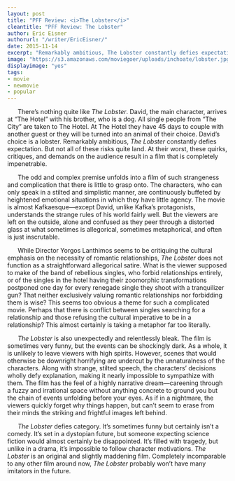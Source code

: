 ```yaml
---
layout: post
title: "PFF Review: <i>The Lobster</i>"
cleantitle: "PFF Review: The Lobster"
author: Eric Eisner
authorurl: "/writer/EricEisner/"
date: 2015-11-14
excerpt: "Remarkably ambitious, The Lobster constantly defies expectation. But not all of these risks quite land. At their worst, these quirks, critiques, and demands on the audience result in a film that is completely impenetrable."
image: "https://s3.amazonaws.com/moviegoer/uploads/inchoate/lobster.jpg"
displayimage: "yes"
tags: 
- movie
- newmovie
- popular
---
```


&nbsp;&nbsp;&nbsp;&nbsp;&nbsp;&nbsp;There’s nothing quite like *The Lobster*. David, the main character, arrives at “The Hotel” with his brother, who is a dog. All single people from “The City” are taken to The Hotel. At The Hotel they have 45 days to couple with another guest or they will be turned into an animal of their choice. David’s choice is a lobster. Remarkably ambitious, *The Lobster* constantly defies expectation. But not all of these risks quite land. At their worst, these quirks, critiques, and demands on the audience result in a film that is completely impenetrable.
      
&nbsp;&nbsp;&nbsp;&nbsp;&nbsp;&nbsp;The odd and complex premise unfolds into a film of such strangeness and complication that there is little to grasp onto. The characters, who can only speak in a stilted and simplistic manner, are continuously buffeted by heightened emotional situations in which they have little agency. The movie is almost Kafkaesque—except David, unlike Kafka’s protagonists, understands the strange rules of his world fairly well. But the viewers are left on the outside, alone and confused as they peer through a distorted glass at what sometimes is allegorical, sometimes metaphorical, and often is just inscrutable.

&nbsp;&nbsp;&nbsp;&nbsp;&nbsp;&nbsp;While Director Yorgos Lanthimos seems to be critiquing the cultural emphasis on the necessity of romantic relationships, *The Lobster* does not function as a straightforward allegorical satire. What is the viewer supposed to make of the band of rebellious singles, who forbid relationships entirely, or of the singles in the hotel having their zoomorphic transformations postponed one day for every renegade single they shoot with a tranquilizer gun? That neither exclusively valuing romantic relationships nor forbidding them is wise? This seems too obvious a theme for such a complicated movie. Perhaps that there is conflict between singles searching for a relationship and those refusing the cultural imperative to be in a relationship? This almost certainly is taking a metaphor far too literally.

&nbsp;&nbsp;&nbsp;&nbsp;&nbsp;&nbsp;*The Lobster* is also unexpectedly and relentlessly bleak. The film is sometimes very funny, but the events can be shockingly dark. As a whole, it is unlikely to leave viewers with high spirits. However, scenes that would otherwise be downright horrifying are undercut by the unnaturalness of the characters. Along with strange, stilted speech, the characters’ decisions wholly defy explanation, making it nearly impossible to sympathize with them. The film has the feel of a highly narrative dream—careening through a fuzzy and irrational space without anything concrete to ground you but the chain of events unfolding before your eyes. As if in a nightmare, the viewers quickly forget why things happen, but can’t seem to erase from their minds the striking and frightful images left behind.

&nbsp;&nbsp;&nbsp;&nbsp;&nbsp;&nbsp;*The Lobster* defies category. It’s sometimes funny but certainly isn’t a comedy. It’s set in a dystopian future, but someone expecting science fiction would almost certainly be disappointed. It’s filled with tragedy, but unlike in a drama, it’s impossible to follow character motivations. *The Lobster* is an original and slightly maddening film. Completely incomparable to any other film around now, *The Lobster* probably won’t have many imitators in the future.
